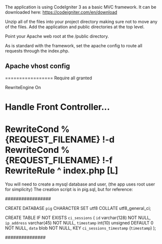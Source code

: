 
The application is using CodeIgniter 3 as a basic MVC framework. It can be
downloaded here: https://codeigniter.com/en/download

Unzip all of the files into your project directory making sure not to move any of the files.
Add the application and public directories at the top level.

Point your Apache web root at the /public directory.

As is standard with the framework, set the apache config to route all requests through the index.php.

## Apache vhost config
=================
Require all granted

RewriteEngine On

# Handle Front Controller...
RewriteCond %{REQUEST_FILENAME} !-d
RewriteCond %{REQUEST_FILENAME} !-f
RewriteRule ^ index.php [L]
=================

You will need to create a mysql database and user, (the app uses root user for simplicity)
The creation script is in pig.sql, but for reference:

#################

CREATE DATABASE `pig` CHARACTER SET utf8 COLLATE utf8_general_ci;

CREATE TABLE IF NOT EXISTS `ci_sessions` (
        `id` varchar(128) NOT NULL,
        `ip_address` varchar(45) NOT NULL,
        `timestamp` int(10) unsigned DEFAULT 0 NOT NULL,
        `data` blob NOT NULL,
        KEY `ci_sessions_timestamp` (`timestamp`)
);

###############
